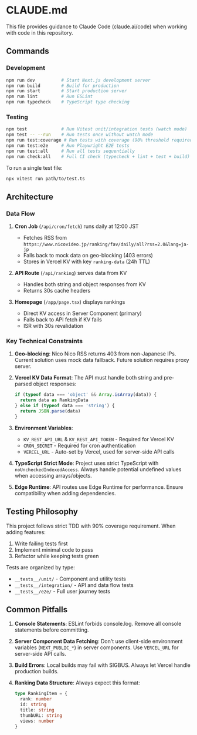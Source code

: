 # CLAUDE.md

This file provides guidance to Claude Code (claude.ai/code) when working with code in this repository.

## Commands

### Development
```bash
npm run dev          # Start Next.js development server
npm run build        # Build for production
npm run start        # Start production server
npm run lint         # Run ESLint
npm run typecheck    # TypeScript type checking
```

### Testing
```bash
npm test             # Run Vitest unit/integration tests (watch mode)
npm test -- --run    # Run tests once without watch mode
npm run test:coverage # Run tests with coverage (90% threshold required)
npm run test:e2e     # Run Playwright E2E tests
npm run test:all     # Run all tests sequentially
npm run check:all    # Full CI check (typecheck + lint + test + build)
```

To run a single test file:
```bash
npx vitest run path/to/test.ts
```

## Architecture

### Data Flow
1. **Cron Job** (`/api/cron/fetch`) runs daily at 12:00 JST
   - Fetches RSS from `https://www.nicovideo.jp/ranking/fav/daily/all?rss=2.0&lang=ja-jp`
   - Falls back to mock data on geo-blocking (403 errors)
   - Stores in Vercel KV with key `ranking-data` (24h TTL)

2. **API Route** (`/api/ranking`) serves data from KV
   - Handles both string and object responses from KV
   - Returns 30s cache headers

3. **Homepage** (`/app/page.tsx`) displays rankings
   - Direct KV access in Server Component (primary)
   - Falls back to API fetch if KV fails
   - ISR with 30s revalidation

### Key Technical Constraints

1. **Geo-blocking**: Nico Nico RSS returns 403 from non-Japanese IPs. Current solution uses mock data fallback. Future solution requires proxy server.

2. **Vercel KV Data Format**: The API must handle both string and pre-parsed object responses:
   ```typescript
   if (typeof data === 'object' && Array.isArray(data)) {
     return data as RankingData
   } else if (typeof data === 'string') {
     return JSON.parse(data)
   }
   ```

3. **Environment Variables**:
   - `KV_REST_API_URL` & `KV_REST_API_TOKEN` - Required for Vercel KV
   - `CRON_SECRET` - Required for cron authentication
   - `VERCEL_URL` - Auto-set by Vercel, used for server-side API calls

4. **TypeScript Strict Mode**: Project uses strict TypeScript with `noUncheckedIndexedAccess`. Always handle potential undefined values when accessing arrays/objects.

5. **Edge Runtime**: API routes use Edge Runtime for performance. Ensure compatibility when adding dependencies.

## Testing Philosophy

This project follows strict TDD with 90% coverage requirement. When adding features:
1. Write failing tests first
2. Implement minimal code to pass
3. Refactor while keeping tests green

Tests are organized by type:
- `__tests__/unit/` - Component and utility tests
- `__tests__/integration/` - API and data flow tests
- `__tests__/e2e/` - Full user journey tests

## Common Pitfalls

1. **Console Statements**: ESLint forbids console.log. Remove all console statements before committing.

2. **Server Component Data Fetching**: Don't use client-side environment variables (`NEXT_PUBLIC_*`) in server components. Use `VERCEL_URL` for server-side API calls.

3. **Build Errors**: Local builds may fail with SIGBUS. Always let Vercel handle production builds.

4. **Ranking Data Structure**: Always expect this format:
   ```typescript
   type RankingItem = {
     rank: number
     id: string
     title: string
     thumbURL: string
     views: number
   }
   ```